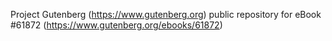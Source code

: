 Project Gutenberg (https://www.gutenberg.org) public repository for eBook #61872 (https://www.gutenberg.org/ebooks/61872)
